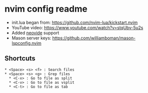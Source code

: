 # nvim config readme

* init.lua began from: https://github.com/nvim-lua/kickstart.nvim
* YouTube video: https://www.youtube.com/watch?v=stqUbv-5u2s
* Added [neovide](https://github.com/neovide/neovide) support
* Mason server keys: https://github.com/williamboman/mason-lspconfig.nvim

## Shortcuts

```
* <Space> <s> <f> : Search files
* <Space> <s> <g> : Grep files
  * <C-x> : Go to file as split
  * <C-v> : Go to file as vsplit
  * <C-t> : Go to file as tab
```
